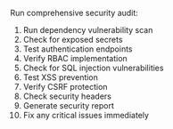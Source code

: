 Run comprehensive security audit:

1. Run dependency vulnerability scan
2. Check for exposed secrets
3. Test authentication endpoints
4. Verify RBAC implementation
5. Check for SQL injection vulnerabilities
6. Test XSS prevention
7. Verify CSRF protection
8. Check security headers
9. Generate security report
10. Fix any critical issues immediately